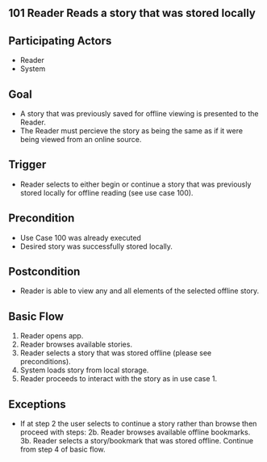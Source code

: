 101 Reader Reads a story that was stored locally
------------------------------------------------

Participating Actors
--------------------
- Reader
- System

Goal
----
- A story that was previously saved for offline viewing is presented to the Reader.
- The Reader must percieve the story as being the same as if it were being viewed from an online source.

Trigger
-------
- Reader selects to either begin or continue a story that was previously stored locally for offline reading (see use case 100).

Precondition
------------
- Use Case 100 was already executed
- Desired story was successfully stored locally.

Postcondition
-------------
- Reader is able to view any and all elements of the selected offline story.

Basic Flow
----------
1. Reader opens app.
2. Reader browses available stories.
3. Reader selects a story that was stored offline (please see preconditions).
4. System loads story from local storage.
5. Reader proceeds to interact with the story as in use case 1.

Exceptions
----------
- If at step 2 the user selects to continue a story rather than browse then proceed with steps:
   2b. Reader browses available offline bookmarks.
   3b. Reader selects a story/bookmark that was stored offline.
       Continue from step 4 of basic flow.